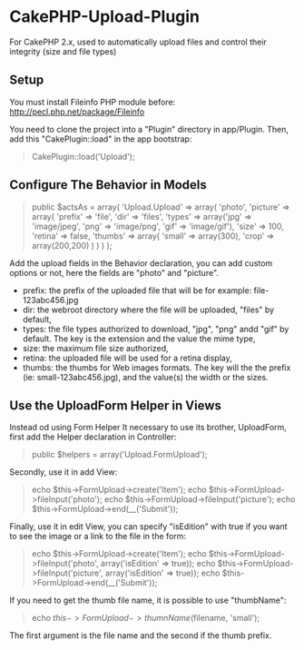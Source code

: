 CakePHP-Upload-Plugin
=====================

For CakePHP 2.x, used to automatically upload files and control their integrity (size and file types)

Setup
-----

You must install Fileinfo PHP module before: http://pecl.php.net/package/Fileinfo

You need to clone the project into a "Plugin" directory in app/Plugin.
Then, add this "CakePlugin::load" in the app bootstrap:

> CakePlugin::load('Upload');

Configure The Behavior in Models
--------------------------------

>    public $actsAs = array(
>        'Upload.Upload' => array(
>            'photo',
>            'picture' => array(
>                'prefix' => 'file',
>                'dir' => 'files',
>                'types' => array('jpg' => 'image/jpeg', 'png' => 'image/png', 'gif' => 'image/gif'),
>                'size' => 100,
	             'retina' => false,
>                'thumbs' => array(
>                    'small' => array(300),
>                    'crop' => array(200,200)
>                )
>            )
>        )
>    );

Add the upload fields in the Behavior declaration, you can add custom options or not, here the fields are "photo" and "picture".

- prefix: the prefix of the uploaded file that will be for example: file-123abc456.jpg
- dir: the webroot directory where the file will be uploaded, "files" by default,
- types: the file types authorized to download, "jpg", "png" andd "gif" by default. The key is the extension and the value the mime type,
- size: the maximum file size authorized,
- retina: the uploaded file will be used for a retina display,
- thumbs: the thumbs for Web images formats. The key will the the prefix (ie: small-123abc456.jpg), and the value(s) the width or the sizes.

Use the UploadForm Helper in Views
----------------------------------

Instead od using Form Helper It necessary to use its brother, UploadForm, first add the Helper declaration in Controller:

>   public $helpers = array('Upload.FormUpload');

Secondly, use it in add View:

>   echo $this->FormUpload->create('Item');
>   echo $this->FormUpload->fileInput('photo');
>   echo $this->FormUpload->fileInput('picture');
>   echo $this->FormUpload->end(__('Submit'));

Finally, use it in edit View, you can specify "isEdition" with true if you want to see the image or a link to the file in the form:

>   echo $this->FormUpload->create('Item');
>   echo $this->FormUpload->fileInput('photo', array('isEdition' => true));
>   echo $this->FormUpload->fileInput('picture', array('isEdition' => true));
>   echo $this->FormUpload->end(__('Submit'));

If you need to get the thumb file name, it is possible to use "thumbName":

> echo $this->FormUpload->thumnName($filename, 'small');

The first argument is the file name and the second if the thumb prefix.
